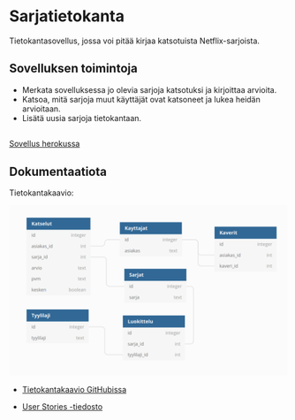 # Sarjatietokanta
Tietokantasovellus, jossa voi pitää kirjaa katsotuista Netflix-sarjoista.

## Sovelluksen toimintoja
- Merkata sovelluksessa jo olevia sarjoja katsotuksi ja kirjoittaa arvioita.
- Katsoa, mitä sarjoja muut käyttäjät ovat katsoneet ja lukea heidän arvioitaan.
- Lisätä uusia sarjoja tietokantaan.


## 

[Sovellus herokussa](https://tsoha-sarjasovellus.herokuapp.com/)

## Dokumentaatiota

Tietokantakaavio:

![alt text](https://raw.githubusercontent.com/elmanevala/Sarjatietokanta/master/documentation/tietokantakaavio.png "Tietokantakaavio")

- [Tietokantakaavio GitHubissa](https://github.com/elmanevala/Sarjatietokanta/blob/master/documentation/tietokantakaavio.png)

- [User Stories -tiedosto](https://github.com/elmanevala/Sarjatietokanta/blob/master/documentation/user_stories.txt)

